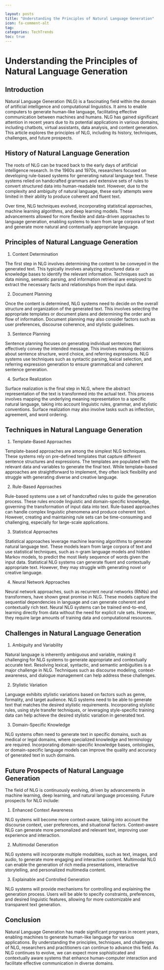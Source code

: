 ```yaml
---

layout: posts
title: "Understanding the Principles of Natural Language Generation"
icon: fa-comment-alt
tag:      
categories: TechTrends
toc: true
---
```




# Understanding the Principles of Natural Language Generation

## Introduction

Natural Language Generation (NLG) is a fascinating field within the domain of artificial intelligence and computational linguistics. It aims to enable computers to generate human-like language, facilitating effective communication between machines and humans. NLG has gained significant attention in recent years due to its potential applications in various domains, including chatbots, virtual assistants, data analysis, and content generation. This article explores the principles of NLG, including its history, techniques, challenges, and future prospects.

## History of Natural Language Generation

The roots of NLG can be traced back to the early days of artificial intelligence research. In the 1960s and 1970s, researchers focused on developing rule-based systems for generating natural language text. These systems relied on handcrafted grammars and extensive sets of rules to convert structured data into human-readable text. However, due to the complexity and ambiguity of natural language, these early attempts were limited in their ability to produce coherent and fluent text.

Over time, NLG techniques evolved, incorporating statistical approaches, machine learning algorithms, and deep learning models. These advancements allowed for more flexible and data-driven approaches to language generation, enabling systems to learn from large corpora of text and generate more natural and contextually appropriate language.

## Principles of Natural Language Generation

1. Content Determination

The first step in NLG involves determining the content to be conveyed in the generated text. This typically involves analyzing structured data or knowledge bases to identify the relevant information. Techniques such as data mining, semantic parsing, and information retrieval are employed to extract the necessary facts and relationships from the input data.

2. Document Planning

Once the content is determined, NLG systems need to decide on the overall structure and organization of the generated text. This involves selecting the appropriate templates or document plans and determining the order and flow of information. Document planning may also consider factors such as user preferences, discourse coherence, and stylistic guidelines.

3. Sentence Planning

Sentence planning focuses on generating individual sentences that effectively convey the intended message. This involves making decisions about sentence structure, word choice, and referring expressions. NLG systems use techniques such as syntactic parsing, lexical selection, and referring expression generation to ensure grammatical and coherent sentence generation.

4. Surface Realization

Surface realization is the final step in NLG, where the abstract representation of the text is transformed into the actual text. This process involves mapping the underlying meaning representation to a specific natural language, taking into account linguistic rules, grammar, and stylistic conventions. Surface realization may also involve tasks such as inflection, agreement, and word ordering.

## Techniques in Natural Language Generation

1. Template-Based Approaches

Template-based approaches are among the simplest NLG techniques. These systems rely on pre-defined templates that capture different sentence structures and expressions. The templates are populated with the relevant data and variables to generate the final text. While template-based approaches are straightforward to implement, they often lack flexibility and struggle with generating diverse and creative language.

2. Rule-Based Approaches

Rule-based systems use a set of handcrafted rules to guide the generation process. These rules encode linguistic and domain-specific knowledge, governing the transformation of input data into text. Rule-based approaches can handle complex linguistic phenomena and produce coherent text. However, creating and maintaining rule sets can be time-consuming and challenging, especially for large-scale applications.

3. Statistical Approaches

Statistical approaches leverage machine learning algorithms to generate natural language text. These models learn from large corpora of text and use statistical techniques, such as n-gram language models and hidden Markov models, to predict the most likely sequence of words given the input data. Statistical NLG systems can generate fluent and contextually appropriate text. However, they may struggle with generating novel or creative language.

4. Neural Network Approaches

Neural network approaches, such as recurrent neural networks (RNNs) and transformers, have shown great promise in NLG. These models capture the sequential dependencies in language and can generate coherent and contextually rich text. Neural NLG systems can be trained end-to-end, learning directly from data without the need for explicit rule sets. However, they require large amounts of training data and computational resources.

## Challenges in Natural Language Generation

1. Ambiguity and Variability

Natural language is inherently ambiguous and variable, making it challenging for NLG systems to generate appropriate and contextually accurate text. Resolving lexical, syntactic, and semantic ambiguities is a major challenge in NLG. Techniques such as discourse modeling, context-awareness, and dialogue management can help address these challenges.

2. Stylistic Variation

Language exhibits stylistic variations based on factors such as genre, formality, and target audience. NLG systems need to be able to generate text that matches the desired stylistic requirements. Incorporating stylistic rules, using style transfer techniques, or leveraging style-specific training data can help achieve the desired stylistic variation in generated text.

3. Domain-Specific Knowledge

NLG systems often need to generate text in specific domains, such as medical or legal domains, where specialized knowledge and terminology are required. Incorporating domain-specific knowledge bases, ontologies, or domain-specific language models can improve the quality and accuracy of generated text in such domains.

## Future Prospects of Natural Language Generation

The field of NLG is continuously evolving, driven by advancements in machine learning, deep learning, and natural language processing. Future prospects for NLG include:

1. Enhanced Context Awareness

NLG systems will become more context-aware, taking into account the discourse context, user preferences, and situational factors. Context-aware NLG can generate more personalized and relevant text, improving user experience and interaction.

2. Multimodal Generation

NLG systems will incorporate multiple modalities, such as text, images, and audio, to generate more engaging and interactive content. Multimodal NLG can enable the generation of rich media presentations, interactive storytelling, and personalized multimedia content.

3. Explainable and Controlled Generation

NLG systems will provide mechanisms for controlling and explaining the generation process. Users will be able to specify constraints, preferences, and desired linguistic features, allowing for more customizable and transparent text generation.

## Conclusion

Natural Language Generation has made significant progress in recent years, enabling machines to generate human-like language for various applications. By understanding the principles, techniques, and challenges of NLG, researchers and practitioners can continue to advance this field. As NLG continues to evolve, we can expect more sophisticated and contextually aware systems that enhance human-computer interaction and facilitate effective communication in diverse domains.